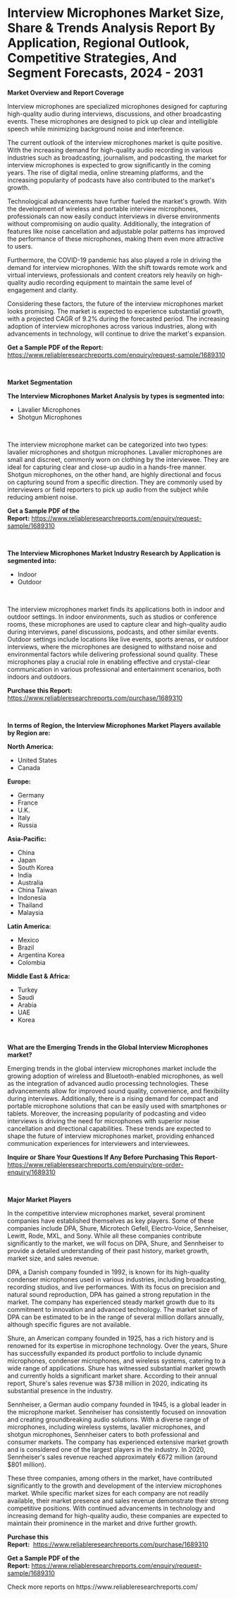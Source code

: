 <p><h1>Interview Microphones Market Size, Share & Trends Analysis Report By Application, Regional Outlook, Competitive Strategies, And Segment Forecasts, 2024 - 2031</h1></p><p><strong>Market Overview and Report Coverage</strong></p>
<p><p>Interview microphones are specialized microphones designed for capturing high-quality audio during interviews, discussions, and other broadcasting events. These microphones are designed to pick up clear and intelligible speech while minimizing background noise and interference.</p><p>The current outlook of the interview microphones market is quite positive. With the increasing demand for high-quality audio recording in various industries such as broadcasting, journalism, and podcasting, the market for interview microphones is expected to grow significantly in the coming years. The rise of digital media, online streaming platforms, and the increasing popularity of podcasts have also contributed to the market's growth.</p><p>Technological advancements have further fueled the market's growth. With the development of wireless and portable interview microphones, professionals can now easily conduct interviews in diverse environments without compromising on audio quality. Additionally, the integration of features like noise cancellation and adjustable polar patterns has improved the performance of these microphones, making them even more attractive to users.</p><p>Furthermore, the COVID-19 pandemic has also played a role in driving the demand for interview microphones. With the shift towards remote work and virtual interviews, professionals and content creators rely heavily on high-quality audio recording equipment to maintain the same level of engagement and clarity.</p><p>Considering these factors, the future of the interview microphones market looks promising. The market is expected to experience substantial growth, with a projected CAGR of 9.2% during the forecasted period. The increasing adoption of interview microphones across various industries, along with advancements in technology, will continue to drive the market's expansion.</p></p>
<p><strong>Get a Sample PDF of the Report:</strong> <a href="https://www.reliableresearchreports.com/enquiry/request-sample/1689310">https://www.reliableresearchreports.com/enquiry/request-sample/1689310</a></p>
<p>&nbsp;</p>
<p><strong>Market Segmentation</strong></p>
<p><strong>The Interview Microphones Market Analysis by types is segmented into:</strong></p>
<p><ul><li>Lavalier Microphones</li><li>Shotgun Microphones</li></ul></p>
<p>&nbsp;</p>
<p><p>The interview microphone market can be categorized into two types: lavalier microphones and shotgun microphones. Lavalier microphones are small and discreet, commonly worn on clothing by the interviewee. They are ideal for capturing clear and close-up audio in a hands-free manner. Shotgun microphones, on the other hand, are highly directional and focus on capturing sound from a specific direction. They are commonly used by interviewers or field reporters to pick up audio from the subject while reducing ambient noise.</p></p>
<p><strong>Get a Sample PDF of the Report:</strong>&nbsp;<a href="https://www.reliableresearchreports.com/enquiry/request-sample/1689310">https://www.reliableresearchreports.com/enquiry/request-sample/1689310</a></p>
<p>&nbsp;</p>
<p><strong>The Interview Microphones Market Industry Research by Application is segmented into:</strong></p>
<p><ul><li>Indoor</li><li>Outdoor</li></ul></p>
<p>&nbsp;</p>
<p><p>The interview microphones market finds its applications both in indoor and outdoor settings. In indoor environments, such as studios or conference rooms, these microphones are used to capture clear and high-quality audio during interviews, panel discussions, podcasts, and other similar events. Outdoor settings include locations like live events, sports arenas, or outdoor interviews, where the microphones are designed to withstand noise and environmental factors while delivering professional sound quality. These microphones play a crucial role in enabling effective and crystal-clear communication in various professional and entertainment scenarios, both indoors and outdoors.</p></p>
<p><strong>Purchase this Report:</strong>&nbsp; <a href="https://www.reliableresearchreports.com/purchase/1689310">https://www.reliableresearchreports.com/purchase/1689310</a></p>
<p>&nbsp;</p>
<p><strong>In terms of Region, the Interview Microphones Market Players available by Region are:</strong></p>
<p>
    <p> <strong> North America: </strong>
        <ul>
            <li>United States</li>
            <li>Canada</li>
        </ul>
        </p> 
    <p> <strong> Europe: </strong>
        <ul>
            <li>Germany</li>
            <li>France</li>
            <li>U.K.</li>
            <li>Italy</li>
            <li>Russia</li>
        </ul>
        </p> 
    <p> <strong> Asia-Pacific: </strong>
        <ul>
            <li>China</li>
            <li>Japan</li>
            <li>South Korea</li>
            <li>India</li>
            <li>Australia</li>
            <li>China Taiwan</li>
            <li>Indonesia</li>
            <li>Thailand</li>
            <li>Malaysia</li>
        </ul>
        </p> 
    <p> <strong> Latin America: </strong>
        <ul>
            <li>Mexico</li>
            <li>Brazil</li>
            <li>Argentina Korea</li>
            <li>Colombia</li>
        </ul>
        </p> 
    <p> <strong> Middle East & Africa: </strong>
        <ul>
            <li>Turkey</li>
            <li>Saudi</li>
            <li>Arabia</li>
            <li>UAE</li>
            <li>Korea</li>
        </ul>
    </p>
    </p>
<p>&nbsp;</p>
<p><strong>What are the Emerging Trends in the Global Interview Microphones market?</strong></p>
<p><p>Emerging trends in the global interview microphones market include the growing adoption of wireless and Bluetooth-enabled microphones, as well as the integration of advanced audio processing technologies. These advancements allow for improved sound quality, convenience, and flexibility during interviews. Additionally, there is a rising demand for compact and portable microphone solutions that can be easily used with smartphones or tablets. Moreover, the increasing popularity of podcasting and video interviews is driving the need for microphones with superior noise cancellation and directional capabilities. These trends are expected to shape the future of interview microphones market, providing enhanced communication experiences for interviewers and interviewees.</p></p>
<p><strong>Inquire or Share Your Questions If Any Before Purchasing This Report</strong>- <a href="https://www.reliableresearchreports.com/enquiry/pre-order-enquiry/1689310">https://www.reliableresearchreports.com/enquiry/pre-order-enquiry/1689310</a></p>
<p>&nbsp;</p>
<p><strong>Major Market Players</strong></p>
<p><p>In the competitive interview microphones market, several prominent companies have established themselves as key players. Some of these companies include DPA, Shure, Microtech Gefell, Electro-Voice, Sennheiser, Lewitt, Rode, MXL, and Sony. While all these companies contribute significantly to the market, we will focus on DPA, Shure, and Sennheiser to provide a detailed understanding of their past history, market growth, market size, and sales revenue.</p><p>DPA, a Danish company founded in 1992, is known for its high-quality condenser microphones used in various industries, including broadcasting, recording studios, and live performances. With its focus on precision and natural sound reproduction, DPA has gained a strong reputation in the market. The company has experienced steady market growth due to its commitment to innovation and advanced technology. The market size of DPA can be estimated to be in the range of several million dollars annually, although specific figures are not available.</p><p>Shure, an American company founded in 1925, has a rich history and is renowned for its expertise in microphone technology. Over the years, Shure has successfully expanded its product portfolio to include dynamic microphones, condenser microphones, and wireless systems, catering to a wide range of applications. Shure has witnessed substantial market growth and currently holds a significant market share. According to their annual report, Shure's sales revenue was $738 million in 2020, indicating its substantial presence in the industry.</p><p>Sennheiser, a German audio company founded in 1945, is a global leader in the microphone market. Sennheiser has consistently focused on innovation and creating groundbreaking audio solutions. With a diverse range of microphones, including wireless systems, lavalier microphones, and shotgun microphones, Sennheiser caters to both professional and consumer markets. The company has experienced extensive market growth and is considered one of the largest players in the industry. In 2020, Sennheiser's sales revenue reached approximately €672 million (around $801 million).</p><p>These three companies, among others in the market, have contributed significantly to the growth and development of the interview microphones market. While specific market sizes for each company are not readily available, their market presence and sales revenue demonstrate their strong competitive positions. With continued advancements in technology and increasing demand for high-quality audio, these companies are expected to maintain their prominence in the market and drive further growth.</p></p>
<p><strong>Purchase this Report:</strong>&nbsp;&nbsp;<a href="https://www.reliableresearchreports.com/purchase/1689310">https://www.reliableresearchreports.com/purchase/1689310</a></p>
<p></p>
<p><strong>Get a Sample PDF of the Report:</strong>&nbsp;<a href="https://www.reliableresearchreports.com/enquiry/request-sample/1689310">https://www.reliableresearchreports.com/enquiry/request-sample/1689310</a></p>
<p>Check more reports on https://www.reliableresearchreports.com/</p>